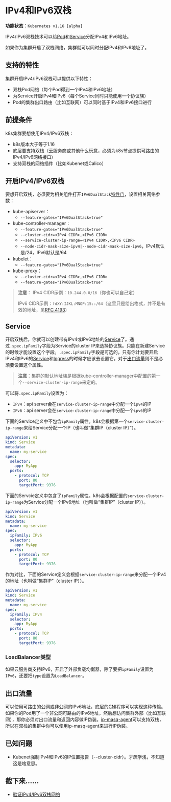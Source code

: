 # IPv4和IPv6双栈

**功能状态**：`Kubernetes v1.16 [alpha]`

IPv4/IPv6双栈技术可以给[Pod](../业务组件/泡德（Pod）/Pod.md)和[Service](Service.md)分配IPv4和IPv6地址。

如果你为集群开启了双栈网络，集群就可以同时分配IPv4和IPv6地址了。

## 支持的特性

集群开启IPv4/IPv6双栈可以提供以下特性：

- 双栈Pod网络（每个Pod得到一个IPv4和IPv6地址）
- 为Service开启IPv4和IPv6（每个Service同时只能使用一个协议族）
- Pod的集群出口路由（比如互联网）可以同时基于IPv4和IPv6接口进行

## 前提条件

k8s集群要想使用IPv4/IPv6双栈：

- k8s版本大于等于1.16
- 底层要支持双栈（云服务商或其他什么玩意，必须为k8s节点提供可路由的IPv4/IPv6网络接口）
- 支持双栈的网络插件（比如Kubenet或Calico）

## 开启IPv4/IPv6双栈

要想开启双栈，必须要为相关组件打开`IPv6DualStack`[特性门](https://kubernetes.io/docs/reference/command-line-tools-reference/feature-gates/)，设置相关网络参数：

- kube-apiserver：
  - `--feature-gates="IPv6DualStack=true"`
- kube-controller-manager：
  - `--feature-gates="IPv6DualStack=true"`
  - `--cluster-cidr=<IPv4 CIDR>,<IPv6 CIDR>`
  - `--service-cluster-ip-range=<IPv4 CIDR>,<IPv6 CIDR>`
  - `--node-cidr-mask-size-ipv4|--node-cidr-mask-size-ipv6`，IPv4默认是/24，IPv6默认是/64
- kubelet：
  - `--feature-gates="IPv6DualStack=true"`
- kube-proxy：
  - `--cluster-cidr=<IPv4 CIDR>,<IPv6 CIDR>`
  - `--feature-gates="IPv6DualStack=true"`

>**注意**：
>IPv4 CIDR示例：`10.244.0.0/16`（你也可以自己定）
>
>IPv6 CIDR示例：`fdXY:IJKL:MNOP:15::/64`（这里只是给出格式，并不是有效的地址，见[RFC 4193](https://tools.ietf.org/html/rfc4193)）

## Service

开启双栈后，你就可以创建带有IPv4或IPv6地址的[Service](Service.md)了。通过`.spec.ipFamily`字段为Service的cluster IP来选择协议族。只能在新建Service的时候才能设置这个字段。`.spec.ipFamily`字段是可选的，只有你计划要开启IPv4和IPv6的[Service](Service.md)和[Ingress](Ingress.md)的时候才应该去设置它。对于[出口流量](#出口流量)则不是必须要设置这个属性。

>**注意**：集群的默认地址族是根据kube-controller-manager中配置的第一个`--service-cluster-ip-range`来定的。

可以将`.spec.ipFamily`设置为：

- `IPv4`：api server会在`service-cluster-ip-range`中分配一个`ipv4`的IP
- `IPv6`：api server会在`service-cluster-ip-range`中分配一个`ipv6`的IP

下面的Service定义中不包含`ipFamily`属性。k8s会根据第一个`service-cluster-ip-range`来给Service分配一个IP（也叫做“集群IP（cluster IP）”）。

```yaml
apiVersion: v1
kind: Service
metadata:
  name: my-service
spec:
  selector:
    app: MyApp
  ports:
    - protocol: TCP
      port: 80
      targetPort: 9376
```

下面的Servcie定义中包含了`ipFamily`属性。k8s会根据配置的`service-cluster-ip-range`为Service分配一个IPv6地址（也叫做“集群IP”（cluster IP））。

```yaml
apiVersion: v1
kind: Service
metadata:
  name: my-service
spec:
  ipFamily: IPv6
  selector:
    app: MyApp
  ports:
    - protocol: TCP
      port: 80
      targetPort: 9376
```

作为对比，下面的Service定义会根据`service-cluster-ip-range`来分配一个IPv4的地址（也叫做“集群IP”（cluster IP））。

```yaml
apiVersion: v1
kind: Service
metadata:
  name: my-service
spec:
  ipFamily: IPv4
  selector:
    app: MyApp
  ports:
    - protocol: TCP
      port: 80
      targetPort: 9376
```

### LoadBalancer类型

如果云服务商支持IPv6，开启了外部负载均衡器，除了要把`ipFamily`设置为`IPv6`，还要把`type`设置为`LoadBalancer`。

## 出口流量

可以使用可路由的公网或非公网的IPv6地址，底层的[CNI](../扩展/计算，存储与网络拓展/网络插件.md#cni)程序可以实现这种传输。如果你的Pod用了一个非公网可路由的IPv6地址，然后想访问集群外部（比如互联网），那你必须对出口流量和返回内容做IP伪装。[ip-masq-agent](https://github.com/kubernetes-sigs/ip-masq-agent)可以支持双栈，所以在双栈的集群中你可以使用ip-masq-agent来进行IP伪装。

## 已知问题

- Kubenet强制IPv4和IPv6的IP位置报告（--cluster-cidr）。才疏学浅，不知道这是啥意思。

## 截下来……

- [验证IPv4/IPv6双栈网络](https://kubernetes.io/docs/tasks/network/validate-dual-stack/)